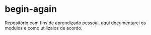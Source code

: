 # begin-again
Repositório com fins de aprendizado pessoal, aqui documentarei os modulos e como utilizalos de acordo.